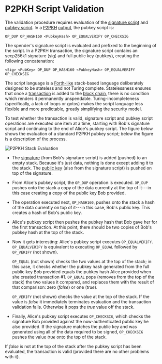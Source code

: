 # P2PKH Script Validation

The validation procedure requires evaluation of the [signature script](../resources/glossary.md#signature-script) and [pubkey script](../resources/glossary.md#pubkey-script). In a [P2PKH](../resources/glossary.md#pay-to-pubkey-hash) [output](../resources/glossary.md#output), the pubkey script is:

```
OP_DUP OP_HASH160 <PubkeyHash> OP_EQUALVERIFY OP_CHECKSIG
```

The spender's signature script is evaluated and prefixed to the beginning of the script. In a P2PKH transaction, the signature script contains an secp256k1 signature (sig) and full public key (pubkey), creating the following concatenation:

```
<Sig> <PubKey> OP_DUP OP_HASH160 <PubkeyHash> OP_EQUALVERIFY OP_CHECKSIG
```

The script language is a [Forth-like](https://en.wikipedia.org/wiki/Forth_%28programming_language%29) stack-based language deliberately designed to be stateless and not Turing complete. Statelessness ensures that once a [transaction](../resources/glossary.md#transaction) is added to the [block chain](../resources/glossary.md#block-chain), there is no condition which renders it permanently unspendable. Turing-incompleteness (specifically, a lack of loops or gotos) makes the script language less flexible and more predictable, greatly simplifying the security model.

To test whether the transaction is valid, signature script and pubkey script operations are executed one item at a time, starting with Bob's signature script and continuing to the end of Alice's pubkey script. The figure below shows the evaluation of a standard P2PKH pubkey script; below the figure is a description of the process.

![P2PKH Stack Evaluation](https://docs-core.github.io/img/dev/en-p2pkh-stack.svg)

* The [signature](../resources/glossary.md#signature) (from Bob's signature script) is added (pushed) to an empty stack. Because it's just data, nothing is done except adding it to the stack. The [public key](../resources/glossary.md#public-key) (also from the signature script) is pushed on top of the signature.

* From Alice's pubkey script, the `OP_DUP` operation is executed. `OP_DUP` pushes onto the stack a copy of the data currently at the top of it---in this case creating a copy of the public key Bob provided.

* The operation executed next, `OP_HASH160`, pushes onto the stack a hash of the data currently on top of it---in this case, Bob's public key. This creates a hash of Bob's public key.

* Alice's pubkey script then pushes the pubkey hash that Bob gave her for the first transaction.  At this point, there should be two copies of Bob's pubkey hash at the top of the stack.

* Now it gets interesting: Alice's pubkey script executes `OP_EQUALVERIFY`. `OP_EQUALVERIFY` is equivalent to executing `OP_EQUAL` followed by `OP_VERIFY` (not shown).

    `OP_EQUAL` (not shown) checks the two values at the top of the stack; in this case, it checks whether the pubkey hash generated from the full public key Bob provided equals the pubkey hash Alice provided when she created transaction #1. `OP_EQUAL` pops (removes from the top of the stack) the two values it compared, and replaces them with the result of that comparison: zero (*false*) or one (*true*).

    `OP_VERIFY` (not shown) checks the value at the top of the stack. If the value is *false* it immediately terminates evaluation and the transaction validation fails. Otherwise it pops the *true* value off the stack.

* Finally, Alice's pubkey script executes `OP_CHECKSIG`, which checks the signature Bob provided against the now-authenticated public key he also provided. If the signature matches the public key and was generated using all of the data required to be signed, `OP_CHECKSIG` pushes the value *true* onto the top of the stack.

If *false* is not at the top of the stack after the pubkey script has been evaluated, the transaction is valid (provided there are no other problems with it).
